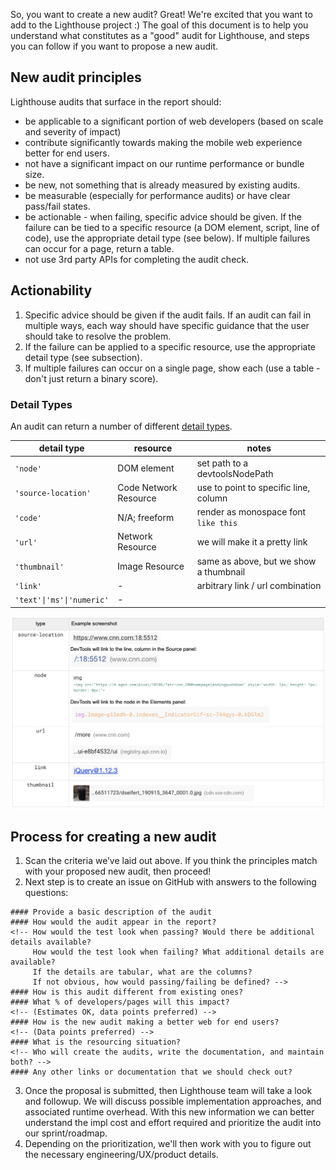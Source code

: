 So, you want to create a new audit? Great! We're excited that you want to add to the Lighthouse project :) The goal of this 
document is to help you understand what constitutes as a "good" audit for Lighthouse, and steps you can follow if you want
to propose a new audit. 

## New audit principles

Lighthouse audits that surface in the report should:
- be applicable to a significant portion of web developers (based on scale and severity of impact) 
- contribute significantly towards making the mobile web experience better for end users. 
- not have a significant impact on our runtime performance or bundle size. 
- be new, not something that is already measured by existing audits. 
- be measurable (especially for performance audits) or have clear pass/fail states.
- be actionable - when failing, specific advice should be given. If the failure can be tied to a specific resource (a DOM element, script, line of code), use the appropriate detail type (see below). If multiple failures can occur for a page, return a table.
- not use 3rd party APIs for completing the audit check. 

## Actionability

1. Specific advice should be given if the audit fails. If an audit can fail in multiple ways, each way should have  specific guidance that the user should take to resolve the problem.
1. If the failure can be applied to a specific resource, use the appropriate detail type (see subsection).
1. If multiple failures can occur on a single page, show each (use a table - don't just return a binary score).

### Detail Types

An audit can return a number of different [detail types](https://github.com/GoogleChrome/lighthouse/blob/master/types/audit-details.d.ts).

| detail type               | resource              | notes                                  |
|---------------------------|-----------------------|----------------------------------------|
| `'node'`                  | DOM element           | set path to a devtoolsNodePath         |
| `'source-location'`       | Code Network Resource | use to point to specific line, column  |
| `'code'`                  | N/A; freeform         | render as monospace font `like this`   |
| `'url'`                   | Network Resource      | we will make it a pretty link          |
| `'thumbnail'`             | Image Resource        | same as above, but we show a thumbnail |
| `'link'`                  | -                     | arbitrary link / url combination       |
| `'text'\|'ms'\|'numeric'` | -                     |                                        |


<!--- https://docs.google.com/document/d/1KS6PGPYDfE_TWrRdw55Rd67P-g_MU4KdMetT3cTPHjI/edit#heading=h.32w9jjm4c70w -->
![Detail type examples](../assets/detail-type-examples.png "Detail type examples")

## Process for creating a new audit

1. Scan the criteria we’ve laid out above. If you think the principles match with your proposed new audit, then proceed! 
1. Next step is to create an issue on GitHub with answers to the following questions: 
```
#### Provide a basic description of the audit
#### How would the audit appear in the report? 
<!-- How would the test look when passing? Would there be additional details available?
     How would the test look when failing? What additional details are available? 
     If the details are tabular, what are the columns?
     If not obvious, how would passing/failing be defined? -->
#### How is this audit different from existing ones?
#### What % of developers/pages will this impact? 
<!-- (Estimates OK, data points preferred) -->
#### How is the new audit making a better web for end users?
<!-- (Data points preferred) -->
#### What is the resourcing situation? 
<!-- Who will create the audits, write the documentation, and maintain both? -->
#### Any other links or documentation that we should check out?
```
3. Once the proposal is submitted, then Lighthouse team will take a look and followup. We will discuss possible implementation approaches, and associated runtime overhead.
With this new information we can better understand the impl cost and effort required and prioritize the audit into our sprint/roadmap. 
1. Depending on the prioritization, we'll then work with you to figure out the necessary engineering/UX/product details. 
